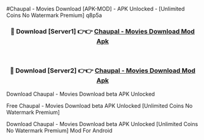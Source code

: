 #Chaupal - Movies Download [APK-MOD] - APK Unlocked - [Unlimited Coins No Watermark Premium] q8p5a



<div align="center">

<h3>🔴 Download [Server1] 👉👉 <a href="https://momento.my/?title=Chaupal_-_Movies_Download">Chaupal - Movies Download Mod Apk</a></h3><br>

<h3>🔴 Download [Server2] 👉👉 <a href="https://momento.my/?title=Chaupal_-_Movies_Download">Chaupal - Movies Download Mod Apk</a></h3>
</div>



Download Chaupal - Movies Download beta APK Unlocked

Free Chaupal - Movies Download beta APK Unlocked [Unlimited Coins No Watermark Premium]

Download Chaupal - Movies Download beta APK Unlocked [Unlimited Coins No Watermark Premium] Mod For Android

